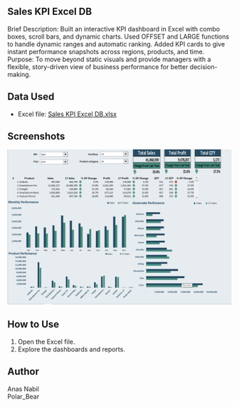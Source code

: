 ## Sales KPI Excel DB
Brief Description:
Built an interactive KPI dashboard in Excel with combo boxes, scroll bars, and dynamic charts. Used OFFSET and LARGE functions to handle dynamic ranges and automatic ranking. Added KPI cards to give instant performance snapshots across regions, products, and time.
Purpose:
To move beyond static visuals and provide managers with a flexible, story-driven view of business performance for better decision-making.
## Data Used
- Excel file: [Sales KPI Excel DB.xlsx](Sales%20KPI%20Excel%20DB/Sales%20KPI%20Excel%20DB.xlsx)

## Screenshots
![Screenshot](Sales%20KPI%20Excel%20DB/Sales%20KPI%20Excel%20DB.png)

## How to Use
1. Open the Excel file.
2. Explore the dashboards and reports.

## Author
Anas Nabil  
Polar_Bear
